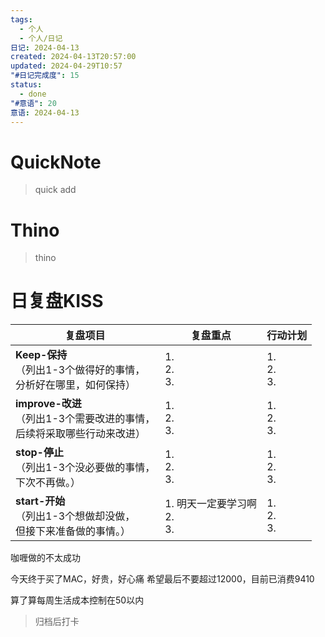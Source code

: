 ```yaml
---
tags:
  - 个人
  - 个人/日记
日记: 2024-04-13
created: 2024-04-13T20:57:00
updated: 2024-04-29T10:57
"#日记完成度": 15
status:
  - done
"#意语": 20
意语: 2024-04-13
---
```

# QuickNote
> quick add

# Thino
> thino

# 日复盘KISS
| **复盘项目**                                             | **复盘重点**                  | **行动计划**          |
| ---------------------------------------------------- | ------------------------- | ----------------- |
| **Keep-保持**<br>（列出1-3个做得好的事情，<br>   分析好在哪里，如何保持）     | 1.  <br>2. <br>3.         | 1.  <br>2. <br>3. |
| **improve-改进**<br>（列出1-3个需要改进的事情，<br>  后续将采取哪些行动来改进） | 1.  <br>2. <br>3.         | 1.  <br>2. <br>3. |
| **stop-停止**<br>（列出1-3个没必要做的事情，<br>下次不再做。）            | 1.  <br>2. <br>3.         | 1.  <br>2. <br>3. |
| **start-开始**<br>（列出1-3个想做却没做，<br>但接下来准备做的事情。）        | 1.  明天一定要学习啊<br>2. <br>3. | 1.  <br>2. <br>3. |


咖喱做的不太成功

今天终于买了MAC，好贵，好心痛
希望最后不要超过12000，目前已消费9410

算了算每周生活成本控制在50以内
> 归档后打卡


